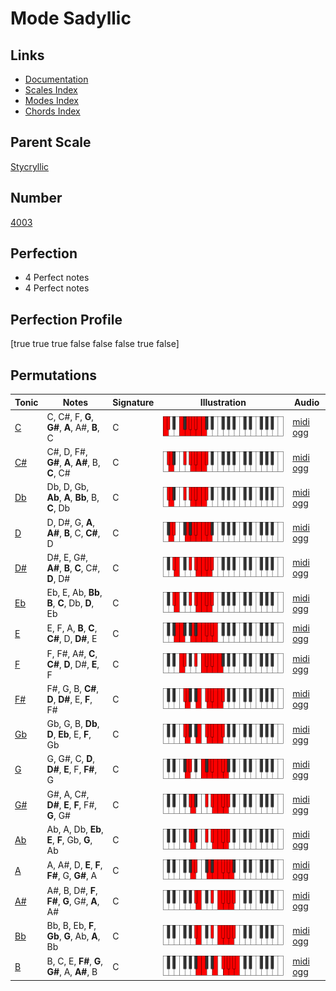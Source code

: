 # Mode Sadyllic

## Links

- [Documentation](index.md)
- [Scales Index](Scales.md)
- [Modes Index](Modes.md)
- [Chords Index](Chords.md)

## Parent Scale

[Stycryllic](ScaleStycryllic.md)

## Number

[4003](https://ianring.com/musictheory/scales/4003)

## Perfection

- 4 Perfect notes
- 4 Perfect notes

## Perfection Profile

[true true true false false false true false]

## Permutations

| Tonic | Notes | Signature | Illustration | Audio |
|-------|-------|-----------|--------------|-------|
| [C](ModeCNaturalSadyllic.md) | C, C#, F, **G**, **G#**, **A**, A#, **B**, C | C | ![CNaturalSadyllic](ModeCNaturalSadyllic.png) | [midi](ModeCNaturalSadyllic.mid) [ogg](ModeCNaturalSadyllic.ogg) |
| [C#](ModeCSharpSadyllic.md) | C#, D, F#, **G#**, **A**, **A#**, B, **C**, C# | C | ![CSharpSadyllic](ModeCSharpSadyllic.png) | [midi](ModeCSharpSadyllic.mid) [ogg](ModeCSharpSadyllic.ogg) |
| [Db](ModeDFlatSadyllic.md) | Db, D, Gb, **Ab**, **A**, **Bb**, B, **C**, Db | C | ![DFlatSadyllic](ModeDFlatSadyllic.png) | [midi](ModeDFlatSadyllic.mid) [ogg](ModeDFlatSadyllic.ogg) |
| [D](ModeDNaturalSadyllic.md) | D, D#, G, **A**, **A#**, **B**, C, **C#**, D | C | ![DNaturalSadyllic](ModeDNaturalSadyllic.png) | [midi](ModeDNaturalSadyllic.mid) [ogg](ModeDNaturalSadyllic.ogg) |
| [D#](ModeDSharpSadyllic.md) | D#, E, G#, **A#**, **B**, **C**, C#, **D**, D# | C | ![DSharpSadyllic](ModeDSharpSadyllic.png) | [midi](ModeDSharpSadyllic.mid) [ogg](ModeDSharpSadyllic.ogg) |
| [Eb](ModeEFlatSadyllic.md) | Eb, E, Ab, **Bb**, **B**, **C**, Db, **D**, Eb | C | ![EFlatSadyllic](ModeEFlatSadyllic.png) | [midi](ModeEFlatSadyllic.mid) [ogg](ModeEFlatSadyllic.ogg) |
| [E](ModeENaturalSadyllic.md) | E, F, A, **B**, **C**, **C#**, D, **D#**, E | C | ![ENaturalSadyllic](ModeENaturalSadyllic.png) | [midi](ModeENaturalSadyllic.mid) [ogg](ModeENaturalSadyllic.ogg) |
| [F](ModeFNaturalSadyllic.md) | F, F#, A#, **C**, **C#**, **D**, D#, **E**, F | C | ![FNaturalSadyllic](ModeFNaturalSadyllic.png) | [midi](ModeFNaturalSadyllic.mid) [ogg](ModeFNaturalSadyllic.ogg) |
| [F#](ModeFSharpSadyllic.md) | F#, G, B, **C#**, **D**, **D#**, E, **F**, F# | C | ![FSharpSadyllic](ModeFSharpSadyllic.png) | [midi](ModeFSharpSadyllic.mid) [ogg](ModeFSharpSadyllic.ogg) |
| [Gb](ModeGFlatSadyllic.md) | Gb, G, B, **Db**, **D**, **Eb**, E, **F**, Gb | C | ![GFlatSadyllic](ModeGFlatSadyllic.png) | [midi](ModeGFlatSadyllic.mid) [ogg](ModeGFlatSadyllic.ogg) |
| [G](ModeGNaturalSadyllic.md) | G, G#, C, **D**, **D#**, **E**, F, **F#**, G | C | ![GNaturalSadyllic](ModeGNaturalSadyllic.png) | [midi](ModeGNaturalSadyllic.mid) [ogg](ModeGNaturalSadyllic.ogg) |
| [G#](ModeGSharpSadyllic.md) | G#, A, C#, **D#**, **E**, **F**, F#, **G**, G# | C | ![GSharpSadyllic](ModeGSharpSadyllic.png) | [midi](ModeGSharpSadyllic.mid) [ogg](ModeGSharpSadyllic.ogg) |
| [Ab](ModeAFlatSadyllic.md) | Ab, A, Db, **Eb**, **E**, **F**, Gb, **G**, Ab | C | ![AFlatSadyllic](ModeAFlatSadyllic.png) | [midi](ModeAFlatSadyllic.mid) [ogg](ModeAFlatSadyllic.ogg) |
| [A](ModeANaturalSadyllic.md) | A, A#, D, **E**, **F**, **F#**, G, **G#**, A | C | ![ANaturalSadyllic](ModeANaturalSadyllic.png) | [midi](ModeANaturalSadyllic.mid) [ogg](ModeANaturalSadyllic.ogg) |
| [A#](ModeASharpSadyllic.md) | A#, B, D#, **F**, **F#**, **G**, G#, **A**, A# | C | ![ASharpSadyllic](ModeASharpSadyllic.png) | [midi](ModeASharpSadyllic.mid) [ogg](ModeASharpSadyllic.ogg) |
| [Bb](ModeBFlatSadyllic.md) | Bb, B, Eb, **F**, **Gb**, **G**, Ab, **A**, Bb | C | ![BFlatSadyllic](ModeBFlatSadyllic.png) | [midi](ModeBFlatSadyllic.mid) [ogg](ModeBFlatSadyllic.ogg) |
| [B](ModeBNaturalSadyllic.md) | B, C, E, **F#**, **G**, **G#**, A, **A#**, B | C | ![BNaturalSadyllic](ModeBNaturalSadyllic.png) | [midi](ModeBNaturalSadyllic.mid) [ogg](ModeBNaturalSadyllic.ogg) |
